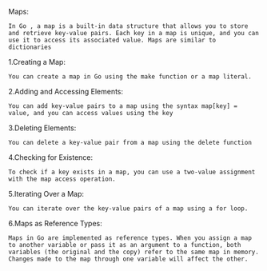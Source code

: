 Maps:

    In Go , a map is a built-in data structure that allows you to store and retrieve key-value pairs. Each key in a map is unique, and you can use it to access its associated value. Maps are similar to dictionaries

1.Creating a Map:

    You can create a map in Go using the make function or a map literal.

2.Adding and Accessing Elements:

    You can add key-value pairs to a map using the syntax map[key] = value, and you can access values using the key

3.Deleting Elements:

    You can delete a key-value pair from a map using the delete function

4.Checking for Existence:

    To check if a key exists in a map, you can use a two-value assignment with the map access operation.

5.Iterating Over a Map:

    You can iterate over the key-value pairs of a map using a for loop.

6.Maps as Reference Types:

    Maps in Go are implemented as reference types. When you assign a map to another variable or pass it as an argument to a function, both variables (the original and the copy) refer to the same map in memory. Changes made to the map through one variable will affect the other.